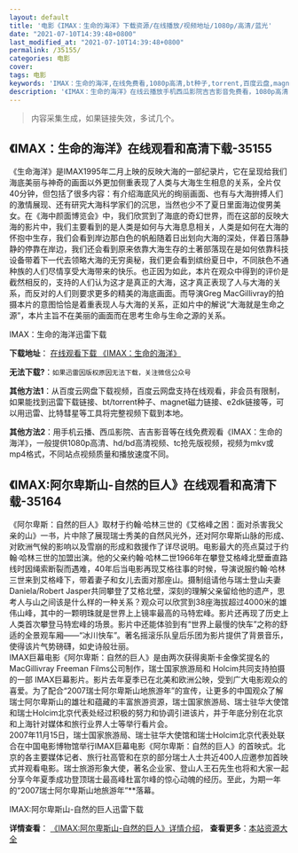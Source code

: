 ```yaml
---
layout: default
title: '电影《IMAX：生命的海洋》下载资源/在线播放/视频地址/1080p/高清/蓝光'
date: "2021-07-10T14:39:48+0800"
last_modified_at: "2021-07-10T14:39:48+0800"
permalink: /35155/
categories: 电影
cover:
tags: 电影
keywords: 'IMAX：生命的海洋,在线免费看,1080p高清,bt种子,torrent,百度云盘,magnet,磁力链,迅雷下载资源'
description: '《IMAX：生命的海洋》在线云播放手机西瓜影院吉吉影音免费看，1080p高清bd/hd未删减完整版和tc抢先枪版，mkv/mp4格式，附带bt/torrent种子、magnet/磁力链、百度云盘、网盘资源迅雷下载链接'
---
```


>内容采集生成，如果链接失效，多试几个。


## 《IMAX：生命的海洋》在线观看和高清下载-35155

《生命海洋》是IMAX1995年二月上映的反映大海的一部纪录片，它在呈现给我们海底美丽与神奇的画面以外更加侧重表现了人类与大海生生相息的关系，全片仅40分钟，但包括了很多内容：有介绍海底风光的绚丽画面、也有与大海拚搏人们的激情展现、还有研究大海科学家们的沉思，当然也少不了夏日里面海边俊男美女。在《海中颜面博览会》中，我们欣赏到了海底的奇幻世界，而在这部的反映大海的影片中，我们主要看到的是人类是如何与大海息息相关，人类是如何在大海的怀抱中生存，我们会看到岸边那白色的帆船随着日出划向大海的深处，伴着日落静静的停靠在岸边，我们还会看到原来依靠大海生存的土著部落现在是如何依靠科技设备带着下一代去领略大海的无穷奥秘，我们更会看到缤纷夏日中，不同肤色不通种族的人们尽情享受大海带来的快乐。也正因为如此，本片在观众中得到的评价是截然相反的，支持的人们认为这才是真正的大海，这才真正表现了人与大海的关系，而反对的人们则要求更多的精美的海底画面。而导演Greg MacGillivray的拍摄本片的意图恰恰是着重表现人与大海的关系，正如片中的解说“大海就是生命之源”，本片主旨不在美丽的画面而在思考生命与生命之源的关系。</p>


IMAX：生命的海洋迅雷下载

**下载地址**： [在线观看下载 《IMAX：生命的海洋》](https://www.993dy.com//vod-detail-id-13817.html) 


**无法下载?**：`如果迅雷因版权原因无法下载，关注微信公众号 `

**其他方法1**：从百度云网盘下载视频，百度云网盘支持在线观看，非会员有限制，如果能找到迅雷下载链接、bt/torrent种子、magnet磁力链接、e2dk链接等，可以用迅雷、比特彗星等工具将完整视频下载到本地。

**其他方法2**：用手机云播、西瓜影院、吉吉影音等在线免费观看《IMAX：生命的海洋》，一般提供1080p高清、hd/bd高清视频、tc抢先版视频，视频为mkv或mp4格式，不同站点视频质量和播放速度不同。


## 《IMAX:阿尔卑斯山-自然的巨人》在线观看和高清下载-35164

《阿尔卑斯：自然的巨人》取材于约翰·哈林三世的《艾格峰之困：面对杀害我父亲的山》一书，片中除了展现瑞士秀美的自然风光外，还对阿尔卑斯山脉的形成、对欧洲气候的影响以及雪崩的形成和救援作了详尽说明。电影最大的亮点莫过于约翰&middot;哈林三世的加盟出演。他的父亲约翰&middot;哈林二世1966年在攀登艾格峰北壁垂直路线时因绳索断裂而遇难，40年后当电影再现艾格往事的时候，导演说服约翰·哈林三世来到艾格峰下，带着妻子和女儿去面对那座山。摄制组请他与瑞士登山夫妻Daniela/Robert Jasper共同攀登了艾格北壁，深刻的理解父亲留给他的遗产，思考人与山之间该是什么样的一种关系？观众可以欣赏到38座海拔超过4000米的雄伟山峰，其中的一颗明珠就是世界上上镜率最高的马特宏峰。影片还再现了历史上人类首次攀登马特宏峰的场景。影片中还能体验到有“世界上最慢的快车”之称的舒适的全景观车厢&mdash;—“冰川快车”。著名摇滚乐队皇后乐团为影片提供了背景音乐，使得该片气势磅礴，如史诗般壮丽。<br />IMAX巨幕电影《阿尔卑斯：自然的巨人》是由两次获得奥斯卡金像奖提名的MacGillivray Freeman Films公司制作，瑞士国家旅游局和 Holcim共同支持拍摄的一部 IMAX巨幕影片。影片去年夏季已在北美和欧洲公映，受到广大电影观众的喜爱。为了配合&ldquo;2007瑞士阿尔卑斯山地旅游年&rdquo;的宣传，让更多的中国观众了解瑞士阿尔卑斯山的雄壮和蕴藏的丰富旅游资源，瑞士国家旅游局、瑞士驻华大使馆和瑞士Holcim北京代表处经过积极的努力和协调引进该片，并于年底分别在北京和上海针对媒体和旅行业界人士等举行看片会。<br />2007年11月15日，瑞士国家旅游局、瑞士驻华大使馆和瑞士Holcim北京代表处联合在中国电影博物馆举行IMAX巨幕电影《阿尔卑斯：自然的巨人》的首映式。北京的各主要媒体记者、旅行社高管和在京的部分瑞士人士共近400人应邀参加首映式并观看电影。瑞士旅游形象大使，著名企业家、登山人王石先生也将和大家一起分享今年夏季成功登顶瑞士最高峰杜富尔峰的惊心动魄的经历。至此，为期一年的“2007瑞士阿尔卑斯山地旅游年&rdquo;**落幕。<br />


IMAX:阿尔卑斯山-自然的巨人迅雷下载

**详情查看**： [《IMAX:阿尔卑斯山-自然的巨人》详情介绍](/movie/35164/)， **查看更多**：[本站资源大全](/movie/t/all/)


